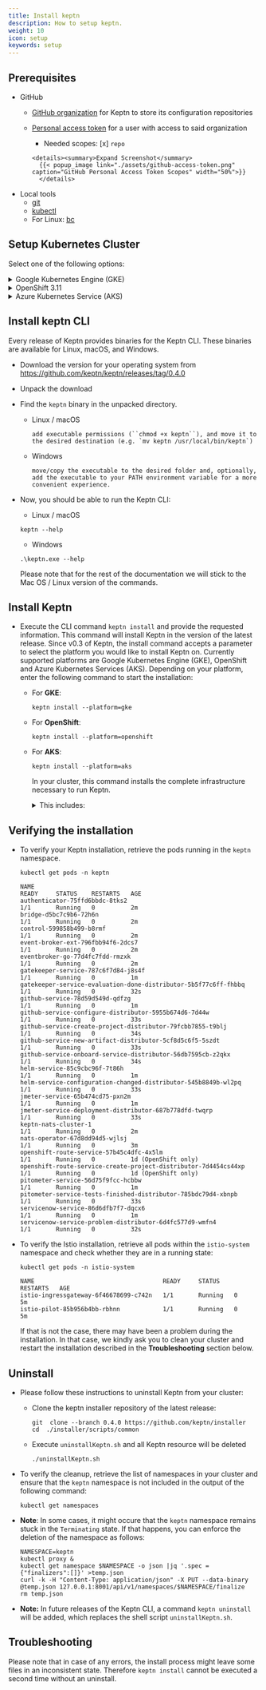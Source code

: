 ```yaml
---
title: Install keptn
description: How to setup keptn.
weight: 10
icon: setup
keywords: setup
---
```


## Prerequisites
- GitHub
  - [GitHub organization](https://github.com/organizations/new) for Keptn to store its configuration repositories
  - [Personal access token](https://help.github.com/en/articles/creating-a-personal-access-token-for-the-command-line) for a user with access to said organization

      -  Needed scopes: [x] `repo`

        <details><summary>Expand Screenshot</summary>
          {{< popup_image link="./assets/github-access-token.png" 
        caption="GitHub Personal Access Token Scopes" width="50%">}}
          </details>

- Local tools
  - [git](https://git-scm.com/)
  - [kubectl](https://kubernetes.io/docs/tasks/tools/install-kubectl/)
  - For Linux: [bc](https://www.gnu.org/software/bc/manual/html_mono/bc.html)

## Setup Kubernetes Cluster
Select one of the following options:

<details><summary>Google Kubernetes Engine (GKE)</summary>
<p>

1. Install local tools
  - [gcloud](https://cloud.google.com/sdk/gcloud/)
  - [python 2.7](https://www.python.org/downloads/release/python-2716/) (required for Ubuntu 19.04)

2. Create GKE cluster
  - Master version >= `1.11.x` (tested version: `1.12.8-gke.10`)
  - One **n1-standard-4** node
  - Image type `ubuntu` or `cos` (if you plan to use Dynatrace monitoring, select `ubuntu` for a more [convenient setup](../../monitoring/dynatrace/))
  - Sample script to create such cluster (adapt the values according to your needs)

    ```console
    // set environment variables
    PROJECT=nameofgcloudproject
    CLUSTER_NAME=nameofcluster
    ZONE=us-central1-a
    REGION=us-central1
    GKE_VERSION="1.18.8-gke.10"
    ```

    ```console
    gcloud beta container --project $PROJECT clusters create $CLUSTER_NAME --zone $ZONE --no-enable-basic-auth --cluster-version $GKE_VERSION --machine-type "n1-standard-4" --image-type "UBUNTU" --disk-type "pd-standard" --disk-size "100" --metadata disable-legacy-endpoints=true --scopes "https://www.googleapis.com/auth/devstorage.read_only","https://www.googleapis.com/auth/logging.write","https://www.googleapis.com/auth/monitoring","https://www.googleapis.com/auth/servicecontrol","https://www.googleapis.com/auth/service.management.readonly","https://www.googleapis.com/auth/trace.append" --num-nodes "1" --enable-cloud-logging --enable-cloud-monitoring --no-enable-ip-alias --network "projects/$PROJECT/global/networks/default" --subnetwork "projects/$PROJECT/regions/$REGION/subnetworks/default" --addons HorizontalPodAutoscaling,HttpLoadBalancing --no-enable-autoupgrade
    ```
 </p>
</details>

<!--
<details><summary>Pivotal Container Service (PKS)</summary>
<p>

1. Install local tools
  - [pks CLI - v1.0.4](https://docs.pivotal.io/runtimes/pks/1-4/installing-pks-cli.html)

1. Create PKS cluster on GCP
  - Use the provided instructions for [Enterprise Pivotal Container Service (Enterprise PKS) installation on GCP](https://docs.pivotal.io/runtimes/pks/1-4/gcp-index.html)

  - Create a PKS cluster by using the PKS CLI and executing the following command:

    ```console
    // set environment variables
    CLUSTER_NAME=nameofcluster
    HOST_NAME=hostname
    PLAN=small
    ```

    ```console
    pks create-cluster $CLUSTER_NAME --external-hostname $HOST_NAME --plan $PLAN
    ```

* **Note** For the keptn installation, the *Cluster CIDR Range* and *Services CIDR Range* are required. The values for these two properties you find in your PCF OpsManager. 

    * Login to your PCF OpsManager
    * Click on the **Enterprise PKS** tile and go to **Networking**
    * The networking configuration shows the values for the *Kubernetes Pod Network CIDR Range* (Cluster CIDR Range) and *Kubernetes Service Network CIDR Range* (Services CIDR Range).
    {{< popup_image link="./assets/cluster-services-ip.png" caption="Kubernetes Pod and Services Network CIDR Range" width="40%">}}

</p>
</details>
-->


<details><summary>OpenShift 3.11</summary>
<p>

1. Install local tools

  - [oc CLI - v3.11](https://github.com/openshift/origin/releases/tag/v3.11.0)


1. On the OpenShift master node, execute the following steps:

    - Set up the required permissions for your user:

      ```
      oc adm policy --as system:admin add-cluster-role-to-user cluster-admin <OPENSHIFT_USER_NAME>
      ```

    - Set up the required permissions for the installer pod:

      ```
      oc adm policy  add-cluster-role-to-user cluster-admin system:serviceaccount:default:default
      oc adm policy  add-cluster-role-to-user cluster-admin system:serviceaccount:kube-system:default
      ```

    - Enable admission WebHooks on your OpenShift master node:

      ```
      sudo -i
      cp -n /etc/origin/master/master-config.yaml /etc/origin/master/master-config.yaml.backup
      oc ex config patch /etc/origin/master/master-config.yaml --type=merge -p '{
        "admissionConfig": {
          "pluginConfig": {
            "ValidatingAdmissionWebhook": {
              "configuration": {
                "apiVersion": "apiserver.config.k8s.io/v1alpha1",
                "kind": "WebhookAdmission",
                "kubeConfigFile": "/dev/null"
              }
            },
            "MutatingAdmissionWebhook": {
              "configuration": {
                "apiVersion": "apiserver.config.k8s.io/v1alpha1",
                "kind": "WebhookAdmission",
                "kubeConfigFile": "/dev/null"
              }
            }
          }
        }
      }' >/etc/origin/master/master-config.yaml.patched
      if [ $? == 0 ]; then
        mv -f /etc/origin/master/master-config.yaml.patched /etc/origin/master/master-config.yaml
        /usr/local/bin/master-restart api && /usr/local/bin/master-restart controllers
      else
        exit
      fi
      ```

</p>
</details>

<details><summary>Azure Kubernetes Service (AKS)</summary>
<p>

1. Install local tools
  - [az](https://docs.microsoft.com/en-us/cli/azure/install-azure-cli)

2. Create AKS cluster
  - Master version >= `1.12.x` (tested version: `1.12.8`)
  - One **B4ms** node
 
 </p>
</details>

<!-- 
<details><summary>Amazon Elastic Container Service (EKS)</summary>
<p>

1. Install local tools

1. Create EKS cluster on AWS
</p>
</details>

-->

## Install keptn CLI
Every release of Keptn provides binaries for the Keptn CLI. These binaries are available for Linux, macOS, and Windows.

- Download the version for your operating system from https://github.com/keptn/keptn/releases/tag/0.4.0
- Unpack the download
- Find the `keptn` binary in the unpacked directory.
  - Linux / macOS
    
        add executable permissions (``chmod +x keptn``), and move it to the desired destination (e.g. `mv keptn /usr/local/bin/keptn`)

  - Windows

        move/copy the executable to the desired folder and, optionally, add the executable to your PATH environment variable for a more convenient experience.

- Now, you should be able to run the Keptn CLI: 
    - Linux / macOS

    ```console
    keptn --help
    ```
    
    - Windows

    ```console
    .\keptn.exe --help
    ```

    Please note that for the rest of the documentation we will stick to the Mac OS / Linux version of the commands.

## Install Keptn

- Execute the CLI command `keptn install` and provide the requested information. This command will install Keptn in the version of the latest release. Since v0.3 of Keptn, the install command accepts a parameter to select the platform you would like to install Keptn on. Currently supported platforms are Google Kubernetes Engine (GKE), OpenShift and Azure Kubernetes Services (AKS). Depending on your platform, enter the following command to start the installation:

  - For **GKE**:

    ```console
    keptn install --platform=gke
    ```

  - For **OpenShift**:

    ```console
    keptn install --platform=openshift
    ```

  - For **AKS**:

    ```console
    keptn install --platform=aks
    ```

    In your cluster, this command installs the complete infrastructure necessary to run Keptn. 
        <details><summary>This includes:</summary>
            <ul>
            <li>Istio</li>
            <li>An Elasticsearch/Kibana Stack for the Keptn's log</li>
            <li>A NATS Cluster</li>
            <li>The Keptn core services:</li>
                <ul>
                    <li>authenticator</li>
                    <li>bridge</li>
                    <li>control</li>
                    <li>eventbroker</li>
                    <li>eventbroker-ext</li>
                </ul>
            <li>The services are required to deploy artifacts and to demonstrate the self-healing use cases:</li>
                <ul>
                    <li>github-services</li>
                    <li>helm-service</li>
                    <li>jmeter-service</li>
                    <li>gatekeeper-service</li>
                    <li>pitometer-service</li>
                    <li>serviceNow-service</li>
                    <li>openshift-route-service (OpenShift only)</li>
                </ul>
            </ul>
        </details>


## Verifying the installation

- To verify your Keptn installation, retrieve the pods running in the `keptn` namespace.

  ```console
  kubectl get pods -n keptn
  ```

  ```console
  NAME                                                              READY     STATUS    RESTARTS   AGE
  authenticator-75ffd6bbdc-8tks2                                    1/1       Running   0          2m
  bridge-d5bc7c9b6-72h6n                                            1/1       Running   0          2m
  control-599858b499-b8rmf                                          1/1       Running   0          2m
  event-broker-ext-796fbb94f6-2dcs7                                 1/1       Running   0          2m
  eventbroker-go-77d4fc7fdd-rmzxk                                   1/1       Running   0          2m
  gatekeeper-service-787c6f7d84-j8s4f                               1/1       Running   0          1m
  gatekeeper-service-evaluation-done-distributor-5b5f77c6ff-fhbbq   1/1       Running   0          32s
  github-service-78d59d549d-qdfzg                                   1/1       Running   0          1m
  github-service-configure-distributor-5955b674d6-7d44w             1/1       Running   0          33s
  github-service-create-project-distributor-79fcbb7855-t9blj        1/1       Running   0          34s
  github-service-new-artifact-distributor-5cf8d5c6f5-5szdt          1/1       Running   0          33s
  github-service-onboard-service-distributor-56db7595cb-z2qkx       1/1       Running   0          34s
  helm-service-85c9cbc96f-7t86h                                     1/1       Running   0          1m
  helm-service-configuration-changed-distributor-545b8849b-wl2pq    1/1       Running   0          33s
  jmeter-service-65b474cd75-pxn2m                                   1/1       Running   0          1m
  jmeter-service-deployment-distributor-687b778dfd-twqrp            1/1       Running   0          33s
  keptn-nats-cluster-1                                              1/1       Running   0          2m
  nats-operator-67d8dd94d5-wjlsj                                    1/1       Running   0          3m
  openshift-route-service-57b45c4dfc-4x5lm                          1/1       Running   0          1d (OpenShift only)
  openshift-route-service-create-project-distributor-7d4454cs44xp   1/1       Running   0          1d (OpenShift only)
  pitometer-service-56d75f9fcc-hcbbw                                1/1       Running   0          1m
  pitometer-service-tests-finished-distributor-785bdc79d4-xbnpb     1/1       Running   0          33s
  servicenow-service-86d6dfb7f7-dqcx6                               1/1       Running   0          1m
  servicenow-service-problem-distributor-6d4fc577d9-wmfn4           1/1       Running   0          32s
  ```
- To verify the Istio installation, retrieve all pods within the `istio-system` namespace and check whether they are in a running state:
  
  ```console
  kubectl get pods -n istio-system
  ```

  ```console
  NAME                                    READY     STATUS    RESTARTS   AGE
  istio-ingressgateway-6f46678699-c742n   1/1       Running   0          5m
  istio-pilot-85b956b4bb-rbhnn            1/1       Running   0          5m
  ```
  If that is not the case, there may have been a problem during the installation. In that case, we kindly ask you to clean your cluster and restart the installation described in the **Troubleshooting** section below.

## Uninstall

- Please follow these instructions to uninstall Keptn from your cluster:

  - Clone the keptn installer repository of the latest release:

    ``` console
    git  clone --branch 0.4.0 https://github.com/keptn/installer
    cd  ./installer/scripts/common
    ``` 

  - Execute `uninstallKeptn.sh` and all Keptn resource will be deleted

    ```console
    ./uninstallKeptn.sh
    ```

- To verify the cleanup, retrieve the list of namespaces in your cluster and ensure that the `keptn` namespace is not included in the output of the following command:

  ```console
  kubectl get namespaces
  ```

- **Note**: In some cases, it might occure that the `keptn` namespace remains stuck in the `Terminating` state. If that happens, you can enforce the deletion of the namespace as follows:

  ```console
  NAMESPACE=keptn
  kubectl proxy &
  kubectl get namespace $NAMESPACE -o json |jq '.spec = {"finalizers":[]}' >temp.json
  curl -k -H "Content-Type: application/json" -X PUT --data-binary @temp.json 127.0.0.1:8001/api/v1/namespaces/$NAMESPACE/finalize
  rm temp.json
  ```

- **Note:** In future releases of the Keptn CLI, a command `keptn uninstall` will be added, which replaces the shell script `uninstallKeptn.sh`.

## Troubleshooting

Please note that in case of any errors, the install process might leave some files in an inconsistent state. Therefore `keptn install` cannot be executed a second time without an uninstall.
